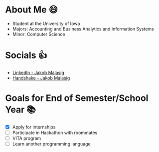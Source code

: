# About Me 😄
- Student at the University of Iowa
- Majors: Accounting and Business Analytics and Information Systems
- Minor: Computer Science
# Socials 👍
- [LinkedIn - Jakob Malasig](https://www.linkedin.com/in/jakob-malasig/)
- [Handshake - Jakob Malasig](https://app.joinhandshake.com/stu/users/31952133)
# Goals for End of Semester/School Year 📚
- [X] Apply for internships 
- [ ] Participate in Hackathon with roommates
- [ ] VITA program
- [ ] Learn another programming language
